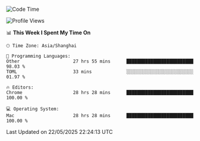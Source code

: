 <!--START_SECTION:waka-->
![Code Time](http://img.shields.io/badge/Code%20Time-3%2C974%20hrs%209%20mins-blue)

![Profile Views](http://img.shields.io/badge/Profile%20Views-0-blue)

📊 **This Week I Spent My Time On** 

```text
🕑︎ Time Zone: Asia/Shanghai

💬 Programming Languages: 
Other                    27 hrs 55 mins      █████████████████████████   98.03 % 
TOML                     33 mins             ░░░░░░░░░░░░░░░░░░░░░░░░░   01.97 % 

🔥 Editors: 
Chrome                   28 hrs 28 mins      █████████████████████████   100.00 % 

💻 Operating System: 
Mac                      28 hrs 28 mins      █████████████████████████   100.00 % 
```


 Last Updated on 22/05/2025 22:24:13 UTC
<!--END_SECTION:waka-->